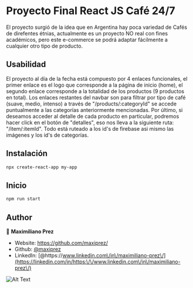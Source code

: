 # Proyecto Final React JS Café 24/7

El proyecto surgió de la idea que en Argentina hay poca variedad de Cafés de direfentes étnias, actualmente es un proyecto NO real con fines académicos,  pero este e-commerce se podrá adaptar fácilmente a cualquier otro tipo de producto.

## Usabilidad

El proyecto al día de la fecha está compuesto por 4 enlaces funcionales, el primer enlace es el logo que corresponde a la página de inicio (home), el segundo enlace corresponde a la totalidad de los productos (9 productos en total). Los enlaces restantes del navbar son para filtrar por tipo de café (suave, medio, intenso) a través de &#34;/products/:categoryId&#34; se accede puntualmente a  las categorías anteriormente mencionadas.
Por último, si deseamos acceder al detalle de cada producto en particular, podremos hacer click en el botón de "detalles", eso nos lleva a la siguiente ruta: "/item/:itemId". Todo está ruteado a los id's de firebase asi mismo las imágenes y los id's de categorías.

## Instalación

```sh
npx create-react-app my-app
```

## Inicio

```sh
npm run start
```

## Author

👤 **Maximiliano Prez**

* Website: https://github.com/maxiprez/
* Github: [@maxiprez](https://github.com/maxiprez)
* LinkedIn: [@https:\/\/www.linkedin.com\/in\/maximiliano-prez\/](https://linkedin.com/in/https:\/\/www.linkedin.com\/in\/maximiliano-prez\/)

![Alt Text](https://media.giphy.com/media/dfG7vkyblqNL3AE3ZK/giphy.gif)